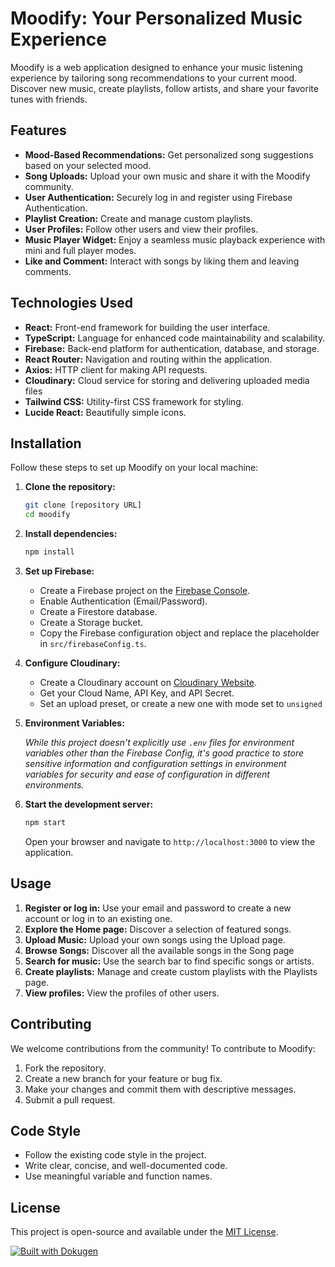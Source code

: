 # Moodify: Your Personalized Music Experience

Moodify is a web application designed to enhance your music listening experience by tailoring song recommendations to your current mood. Discover new music, create playlists, follow artists, and share your favorite tunes with friends.

## Features

*   **Mood-Based Recommendations:** Get personalized song suggestions based on your selected mood.
*   **Song Uploads:** Upload your own music and share it with the Moodify community.
*   **User Authentication:** Securely log in and register using Firebase Authentication.
*   **Playlist Creation:** Create and manage custom playlists.
*   **User Profiles:** Follow other users and view their profiles.
*   **Music Player Widget:** Enjoy a seamless music playback experience with mini and full player modes.
*   **Like and Comment:** Interact with songs by liking them and leaving comments.

## Technologies Used

*   **React:** Front-end framework for building the user interface.
*   **TypeScript:** Language for enhanced code maintainability and scalability.
*   **Firebase:** Back-end platform for authentication, database, and storage.
*   **React Router:** Navigation and routing within the application.
*   **Axios:** HTTP client for making API requests.
*   **Cloudinary:** Cloud service for storing and delivering uploaded media files
*   **Tailwind CSS:** Utility-first CSS framework for styling.
*   **Lucide React:** Beautifully simple icons.

## Installation

Follow these steps to set up Moodify on your local machine:

1.  **Clone the repository:**

    ```bash
    git clone [repository URL]
    cd moodify
    ```

2.  **Install dependencies:**

    ```bash
    npm install
    ```

3.  **Set up Firebase:**

    *   Create a Firebase project on the [Firebase Console](https://console.firebase.google.com/).
    *   Enable Authentication (Email/Password).
    *   Create a Firestore database.
    *   Create a Storage bucket.
    *   Copy the Firebase configuration object and replace the placeholder in `src/firebaseConfig.ts`.

4.  **Configure Cloudinary:**

    *   Create a Cloudinary account on [Cloudinary Website](https://cloudinary.com/).
    *   Get your Cloud Name, API Key, and API Secret.
    *   Set an upload preset, or create a new one with mode set to `unsigned`

5.  **Environment Variables:**

    *While this project doesn't explicitly use `.env` files for environment variables other than the Firebase Config, it's good practice to store sensitive information and configuration settings in environment variables for security and ease of configuration in different environments.*

6.  **Start the development server:**

    ```bash
    npm start
    ```

    Open your browser and navigate to `http://localhost:3000` to view the application.

## Usage

1.  **Register or log in:** Use your email and password to create a new account or log in to an existing one.
2.  **Explore the Home page:** Discover a selection of featured songs.
3.  **Upload Music:** Upload your own songs using the Upload page.
4.  **Browse Songs:** Discover all the available songs in the Song page
5.  **Search for music:** Use the search bar to find specific songs or artists.
6.  **Create playlists:** Manage and create custom playlists with the Playlists page.
7.  **View profiles:** View the profiles of other users.

## Contributing

We welcome contributions from the community! To contribute to Moodify:

1.  Fork the repository.
2.  Create a new branch for your feature or bug fix.
3.  Make your changes and commit them with descriptive messages.
4.  Submit a pull request.

## Code Style

*   Follow the existing code style in the project.
*   Write clear, concise, and well-documented code.
*   Use meaningful variable and function names.

## License

This project is open-source and available under the [MIT License](LICENSE).

[![Built with Dokugen](https://img.shields.io/badge/Built%20with-Dokugen-brightgreen)](https://github.com/samueltuoyo15/Dokugen)
